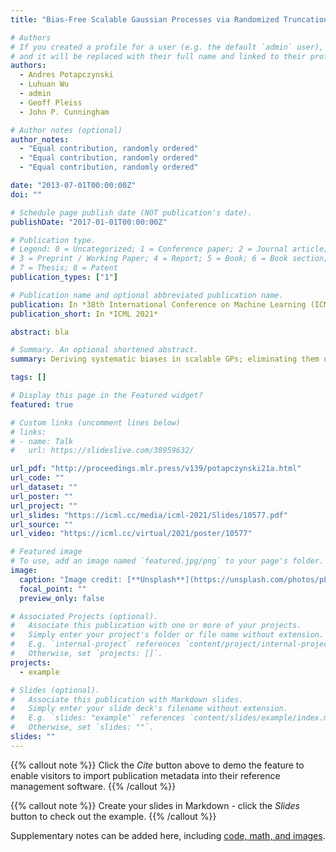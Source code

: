 ```yaml
---
title: "Bias-Free Scalable Gaussian Processes via Randomized Truncations"

# Authors
# If you created a profile for a user (e.g. the default `admin` user), write the username (folder name) here
# and it will be replaced with their full name and linked to their profile.
authors:
  - Andres Potapczynski
  - Luhuan Wu
  - admin
  - Geoff Pleiss
  - John P. Cunningham

# Author notes (optional)
author_notes:
  - "Equal contribution, randomly ordered"
  - "Equal contribution, randomly ordered"
  - "Equal contribution, randomly ordered"

date: "2013-07-01T00:00:00Z"
doi: ""

# Schedule page publish date (NOT publication's date).
publishDate: "2017-01-01T00:00:00Z"

# Publication type.
# Legend: 0 = Uncategorized; 1 = Conference paper; 2 = Journal article;
# 3 = Preprint / Working Paper; 4 = Report; 5 = Book; 6 = Book section;
# 7 = Thesis; 8 = Patent
publication_types: ["1"]

# Publication name and optional abbreviated publication name.
publication: In *38th International Conference on Machine Learning (ICML 2021)*
publication_short: In *ICML 2021*

abstract: bla

# Summary. An optional shortened abstract.
summary: Deriving systematic biases in scalable GPs; eliminating them using Russian-Roulette estimators.

tags: []

# Display this page in the Featured widget?
featured: true

# Custom links (uncomment lines below)
# links:
# - name: Talk
#   url: https://slideslive.com/38959632/

url_pdf: "http://proceedings.mlr.press/v139/potapczynski21a.html"
url_code: ""
url_dataset: ""
url_poster: ""
url_project: ""
url_slides: "https://icml.cc/media/icml-2021/Slides/10577.pdf"
url_source: ""
url_video: "https://icml.cc/virtual/2021/poster/10577"

# Featured image
# To use, add an image named `featured.jpg/png` to your page's folder.
image:
  caption: "Image credit: [**Unsplash**](https://unsplash.com/photos/pLCdAaMFLTE)"
  focal_point: ""
  preview_only: false

# Associated Projects (optional).
#   Associate this publication with one or more of your projects.
#   Simply enter your project's folder or file name without extension.
#   E.g. `internal-project` references `content/project/internal-project/index.md`.
#   Otherwise, set `projects: []`.
projects:
  - example

# Slides (optional).
#   Associate this publication with Markdown slides.
#   Simply enter your slide deck's filename without extension.
#   E.g. `slides: "example"` references `content/slides/example/index.md`.
#   Otherwise, set `slides: ""`.
slides: ""
---
```


{{% callout note %}}
Click the _Cite_ button above to demo the feature to enable visitors to import publication metadata into their reference management software.
{{% /callout %}}

{{% callout note %}}
Create your slides in Markdown - click the _Slides_ button to check out the example.
{{% /callout %}}

Supplementary notes can be added here, including [code, math, and images](https://wowchemy.com/docs/writing-markdown-latex/).
